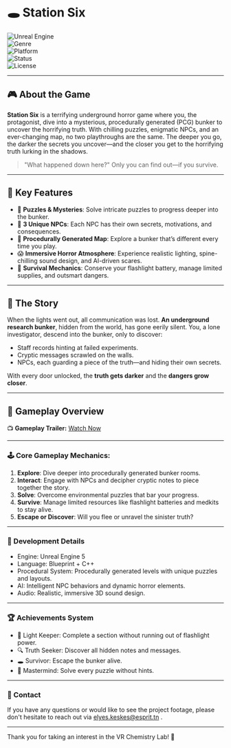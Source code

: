 # 🕳️ Station Six
![Unreal Engine](https://img.shields.io/badge/Engine-Unreal%20Engine%205-blue?style=for-the-badge&logo=unrealengine&logoColor=white)  
![Genre](https://img.shields.io/badge/Genre-Horror%2C%20Survival-red?style=for-the-badge)  
![Platform](https://img.shields.io/badge/Platform-PC-lightgrey?style=for-the-badge)  
![Status](https://img.shields.io/badge/Status-In%20Development-yellow?style=for-the-badge)  
![License](https://img.shields.io/badge/License-MIT-green?style=for-the-badge)  

---

## 🎮 About the Game  

**Station Six** is a terrifying underground horror game where you, the protagonist, dive into a mysterious, procedurally generated (PCG) bunker to uncover the horrifying truth. With chilling puzzles, enigmatic NPCs, and an ever-changing map, no two playthroughs are the same. The deeper you go, the darker the secrets you uncover—and the closer you get to the horrifying truth lurking in the shadows.  

> "What happened down here?" Only you can find out—if you survive.  

---

## 🌟 Key Features  

- 🧩 **Puzzles & Mysteries**: Solve intricate puzzles to progress deeper into the bunker.  
- 🤖 **3 Unique NPCs**: Each NPC has their own secrets, motivations, and consequences.  
- 🌌 **Procedurally Generated Map**: Explore a bunker that’s different every time you play.  
- 😱 **Immersive Horror Atmosphere**: Experience realistic lighting, spine-chilling sound design, and AI-driven scares.  
- 🔦 **Survival Mechanics**: Conserve your flashlight battery, manage limited supplies, and outsmart dangers.  

---

## 📜 The Story  

When the lights went out, all communication was lost. **An underground research bunker**, hidden from the world, has gone eerily silent. You, a lone investigator, descend into the bunker, only to discover:  
- Staff records hinting at failed experiments.  
- Cryptic messages scrawled on the walls.  
- NPCs, each guarding a piece of the truth—and hiding their own secrets.  

With every door unlocked, the **truth gets darker** and the **dangers grow closer**.  

---

## 🎥 Gameplay Overview  

📺 **Gameplay Trailer:** [Watch Now](https://esprittncom-my.sharepoint.com/:v:/g/personal/fadhel_essid_esprit_tn/EUASduqTcCpOldfSkNTjoyMBHNgP_BkP_LxYZ3RxXbsZSA?nav=eyJyZWZlcnJhbEluZm8iOnsicmVmZXJyYWxBcHAiOiJTdHJlYW1XZWJBcHAiLCJyZWZlcnJhbFZpZXciOiJTaGFyZURpYWxvZy1MaW5rIiwicmVmZXJyYWxBcHBQbGF0Zm9ybSI6IldlYiIsInJlZmVycmFsTW9kZSI6InZpZXcifX0%3D&e=EgvRzg)  

---
### 🕹️ Core Gameplay Mechanics:  
1. **Explore**: Dive deeper into procedurally generated bunker rooms.  
2. **Interact**: Engage with NPCs and decipher cryptic notes to piece together the story.  
3. **Solve**: Overcome environmental puzzles that bar your progress.  
4. **Survive**: Manage limited resources like flashlight batteries and medkits to stay alive.  
5. **Escape or Discover**: Will you flee or unravel the sinister truth?  

---
### 🧩 Development Details
- Engine: Unreal Engine 5
- Language: Blueprint + C++
- Procedural System: Procedurally generated levels with unique puzzles and layouts.
- AI: Intelligent NPC behaviors and dynamic horror elements.
- Audio: Realistic, immersive 3D sound design.
---
### 🏆 Achievements System

- 🔦 Light Keeper: Complete a section without running out of flashlight power.
- 🔍 Truth Seeker: Discover all hidden notes and messages.
- 🕳️ Survivor: Escape the bunker alive.
- 🧩 Mastermind: Solve every puzzle without hints.


---
### 📩 Contact
If you have any questions or would like to see the project footage, please don't hesitate to reach out via elyes.keskes@esprit.tn .

---
Thank you for taking an interest in the VR Chemistry Lab! 🌟

